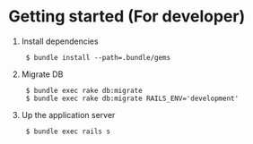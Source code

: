 # Getting started (For developer)

1. Install dependencies

        $ bundle install --path=.bundle/gems

2. Migrate DB

        $ bundle exec rake db:migrate
        $ bundle exec rake db:migrate RAILS_ENV='development'

3. Up the application server

        $ bundle exec rails s
